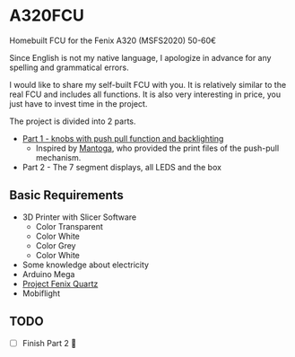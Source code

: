 # A320FCU
Homebuilt FCU for the Fenix A320 (MSFS2020) 50-60€

Since English is not my native language, I apologize in advance for any spelling and grammatical errors.

I would like to share my self-built FCU with you. It is relatively similar to the real FCU and includes all functions. It is also very interesting in price, you just have to invest time in the project.

The project is divided into 2 parts. 
- [Part 1 - knobs with push pull function and backlighting](./Part%201%20-%20Rotary%20Buttons/)
    - Inspired by [Mantoga](https://www.printables.com/de/model/504680-airbus-a320-fcu-push-pull-mechanism), who provided the print files of the push-pull mechanism.
- Part 2 - The 7 segment displays, all LEDS and the box

## Basic Requirements
- 3D Printer with Slicer Software
    - Color Transparent
    - Color White
    - Color Grey
    - Color White
- Some knowledge about electricity
- Arduino Mega
- [Project Fenix Quartz](https://github.com/Fragtality/FenixQuartz)
- Mobiflight

## TODO
- [ ] Finish Part 2 :tada: